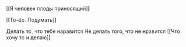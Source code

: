 [[Я человек плоды приносящий]]

[[To-do. Подумать]]

Делать то, что тебе наравится
Не делать того, что не нравится [[Что хочу то и делаю]]

	